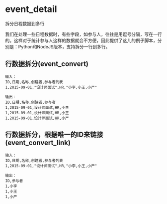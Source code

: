 # event_detail
拆分日程数据到多行

我们在处理一些日程数据时，有些字段，如参与人，往往是用逗号分隔，写在一行的。这样对于统计参与人这样的数据就会不方便，因此提供了这儿的例子脚本，分别是：Python和NodeJS版本，支持拆分一行到多行。

## 行数据拆分(event_convert)

    输入：
    ID,日期,名称,创建者,参与者列表
    1,2015-09-01,"设计师面试",HR,"小李,小王,小严"

    输出：
    ID,日期,名称,创建者,参与者
    1,2015-09-01,设计师面试,HR,小李
    1,2015-09-01,设计师面试,HR,小王
    1,2015-09-01,设计师面试,HR,小严

## 行数据拆分，根据唯一的ID来链接(event_convert_link)
    
    输入：
    ID,日期,名称,创建者,参与者列表
    1,2015-09-01,"设计师面试",HR,"小李,小王,小严"
    
    输出：
    ID,参与者
    1,小李
    1,小王
    1,小严
